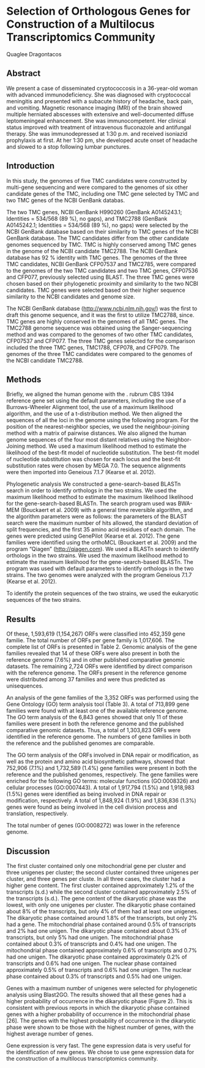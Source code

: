 # Selection of Orthologous Genes for Construction of a Multilocus Transcriptomics Community
Quaglee Dragontacos


## Abstract
We present a case of disseminated cryptococcosis in a 36-year-old woman with advanced immunodeficiency. She was diagnosed with cryptococcal meningitis and presented with a subacute history of headache, back pain, and vomiting. Magnetic resonance imaging (MRI) of the brain showed multiple herniated abscesses with extensive and well-documented diffuse leptomeningeal enhancement. She was immunocompetent. Her clinical status improved with treatment of intravenous fluconazole and antifungal therapy. She was immunodepressed at 1:30 p.m. and received isoniazid prophylaxis at first. At her 1:30 pm, she developed acute onset of headache and slowed to a stop following lumbar punctures.


## Introduction
In this study, the genomes of five TMC candidates were constructed by multi-gene sequencing and were compared to the genomes of six other candidate genes of the TMC, including one TMC gene selected by TMC and two TMC genes of the NCBI GenBank databas.

The two TMC genes, NCBI GenBank H990260 (GenBank A0145243.1; Identities = 534/568 (89 %), no gaps), and TMC2788 (GenBank A0145242.1; Identities = 534/568 (89 %), no gaps) were selected by the NCBI GenBank database based on their similarity to TMC genes of the NCBI GenBank database. The TMC candidates differ from the other candidate genomes sequenced by TMC. TMC is highly conserved among TMC genes in the genome of the NCBI candidate TMC2788. The NCBI GenBank database has 92 % identity with TMC genes. The genomes of the three TMC candidates, NCBI GenBank CFP07537 and TMC2785, were compared to the genomes of the two TMC candidates and two TMC genes, CFP07536 and CFP077, previously selected using BLAST. The three TMC genes were chosen based on their phylogenetic proximity and similarity to the two NCBI candidates. TMC genes were selected based on their higher sequence similarity to the NCBI candidates and genome size.

The NCBI GenBank database (http://www.ncbi.nlm.nih.gov/) was the first to draft this genome sequence, and it was the first to utilize TMC2788, since. TMC genes are highly conserved in the genomes of all TMC genes. The TMC2788 genome sequence was obtained using the Sanger-sequencing method and was compared to the genomes of two other TMC candidates, CFP07537 and CFP077. The three TMC genes selected for the comparison included the three TMC genes, TMC1788, CFP078, and CFP079. The genomes of the three TMC candidates were compared to the genomes of the NCBI candidate TMC2788.


## Methods
Briefly, we aligned the human genome with the . rubrum CBS 1394 reference gene set using the default parameters, including the use of a Burrows-Wheeler Alignment tool, the use of a maximum likelihood algorithm, and the use of a t-distribution method. We then aligned the sequences of all the loci in the genome using the following program. For the position of the nearest-neighbor species, we used the neighbour-joining method with a matrix of pairwise distances. We also aligned the human genome sequences of the four most distant relatives using the Neighbor-Joining method. We used a maximum likelihood method to estimate the likelihood of the best-fit model of nucleotide substitution. The best-fit model of nucleotide substitution was chosen for each locus and the best-fit substitution rates were chosen by MEGA 7.0. The sequence alignments were then imported into Geneious 7.1.7 (Kearse et al. 2012).

Phylogenetic analysis
We constructed a gene-search-based BLASTn search in order to identify orthologs in the two strains. We used the maximum likelihood method to estimate the maximum likelihood likelihood for the gene-search-based BLASTn. The search program used was BWA-MEM (Bouckaert et al. 2009) with a general time reversible algorithm, and the algorithm parameters were as follows: the parameters of the BLAST search were the maximum number of hits allowed, the standard deviation of split frequencies, and the first 35 amino acid residues of each domain. The genes were predicted using GenePilot (Kearse et al. 2012). The gene families were identified using the orthoMCL (Bouckaert et al. 2009) and the program “Qiagen” (http://qiagen.com). We used a BLASTn search to identify orthologs in the two strains. We used the maximum likelihood method to estimate the maximum likelihood for the gene-search-based BLASTn. The program was used with default parameters to identify orthologs in the two strains. The two genomes were analyzed with the program Geneious 7.1.7 (Kearse et al. 2012).

To identify the protein sequences of the two strains, we used the eukaryotic sequences of the two strains.


## Results
Of these, 1,593,619 (1,154,267) ORFs were classified into 452,359 gene familie. The total number of ORFs per gene family is 1,017,606. The complete list of ORFs is presented in Table 2. Genomic analysis of the gene families revealed that 14 of these ORFs were also present in both the reference genome (7.6%) and in other published comparative genomic datasets. The remaining 2,724 ORFs were identified by direct comparison with the reference genome. The ORFs present in the reference genome were distributed among 37 families and were thus predicted as unisequences.

An analysis of the gene families of the 3,352 ORFs was performed using the Gene Ontology (GO) term analysis tool (Table 3). A total of 713,899 gene families were found with at least one of the available reference genome. The GO term analysis of the 6,843 genes showed that only 11 of these families were present in both the reference genome and the published comparative genomic datasets. Thus, a total of 1,303,823 ORFs were identified in the reference genome. The numbers of gene families in both the reference and the published genomes are comparable.

The GO term analysis of the ORFs involved in DNA repair or modification, as well as the protein and amino acid biosynthetic pathways, showed that 752,906 (7.1%) and 1,732,589 (1.4%) gene families were present in both the reference and the published genomes, respectively. The gene families were enriched for the following GO terms: molecular functions (GO:0008326) and cellular processes (GO:0007443). A total of 1,917,794 (1.5%) and 1,918,983 (1.5%) genes were identified as being involved in DNA repair or modification, respectively. A total of 1,848,924 (1.9%) and 1,836,836 (1.3%) genes were found as being involved in the cell division process and translation, respectively.

The total number of genes (GO:0008272) was lower in the reference genome.


## Discussion
The first cluster contained only one mitochondrial gene per cluster and three unigenes per cluster; the second cluster contained three unigenes per cluster, and three genes per cluste. In all three cases, the cluster had a higher gene content. The first cluster contained approximately 1.2% of the transcripts (s.d.) while the second cluster contained approximately 2.5% of the transcripts (s.d.). The gene content of the dikaryotic phase was the lowest, with only one unigenes per cluster. The dikaryotic phase contained about 8% of the transcripts, but only 4% of them had at least one unigenes. The dikaryotic phase contained around 1.8% of the transcripts, but only 2% had a gene. The mitochondrial phase contained around 0.5% of transcripts and 2% had one unigen. The dikaryotic phase contained about 0.3% of transcripts, but only 5% had one unigen. The mitochondrial phase contained about 0.3% of transcripts and 0.4% had one unigen. The mitochondrial phase contained approximately 0.6% of transcripts and 0.7% had one unigen. The dikaryotic phase contained approximately 0.2% of transcripts and 0.6% had one unigen. The nuclear phase contained approximately 0.5% of transcripts and 0.6% had one unigen. The nuclear phase contained about 0.3% of transcripts and 0.5% had one unigen.

Genes with a maximum number of unigenes were selected for phylogenetic analysis using Blast2GO. The results showed that all these genes had a higher probability of occurrence in the dikaryotic phase (Figure 2). This is consistent with previous reports in which the dikaryotic phase contained genes with a higher probability of occurrence in the mitochondrial phase [26]. The genes with the highest probability of occurrence in the dikaryotic phase were shown to be those with the highest number of genes, with the highest average number of genes.

Gene expression is very fast. The gene expression data is very useful for the identification of new genes. We chose to use gene expression data for the construction of a multilocus transcriptomics community.
